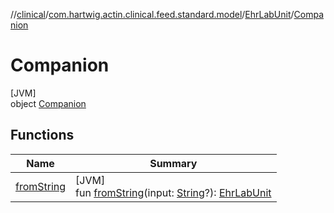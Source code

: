 //[clinical](../../../../index.md)/[com.hartwig.actin.clinical.feed.standard.model](../../index.md)/[EhrLabUnit](../index.md)/[Companion](index.md)

# Companion

[JVM]\
object [Companion](index.md)

## Functions

| Name | Summary |
|---|---|
| [fromString](from-string.md) | [JVM]<br>fun [fromString](from-string.md)(input: [String](https://kotlinlang.org/api/latest/jvm/stdlib/kotlin/-string/index.html)?): [EhrLabUnit](../index.md) |
